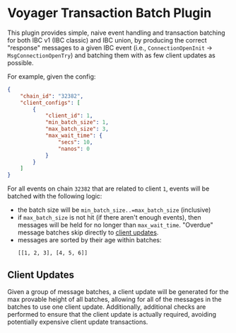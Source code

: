 # Voyager Transaction Batch Plugin

This plugin provides simple, naive event handling and transaction batching for both IBC v1 (IBC classic) and IBC union, by producing the correct "response" messages to a given IBC event (i.e., `ConnectionOpenInit` -> `MsgConnectionOpenTry`)  and batching them with as few client updates as possible.

For example, given the config:

```json
{
	"chain_id": "32382",
	"client_configs": [
		{
			"client_id": 1,
			"min_batch_size": 1,
			"max_batch_size": 3,
			"max_wait_time": {
				"secs": 10,
				"nanos": 0
			}
		}
	]
}
```

For all events on chain `32382` that are related to client `1`, events will be batched with the following logic:

- the batch size will be `min_batch_size..=max_batch_size` (inclusive)
- if `max_batch_size` is not hit (if there aren't enough events), then messages will be held for no longer than `max_wait_time`. "Overdue" message batches skip directly to [client updates](#client-updates).
- messages are sorted by their age within batches:
  ```
  [[1, 2, 3], [4, 5, 6]]
  ```

## Client Updates

Given a group of message batches, a client update will be generated for the max provable height of all batches, allowing for all of the messages in the batches to use one client update. Additionally, additional checks are performed to ensure that the client update is actually required, avoiding potentially expensive client update transactions.
